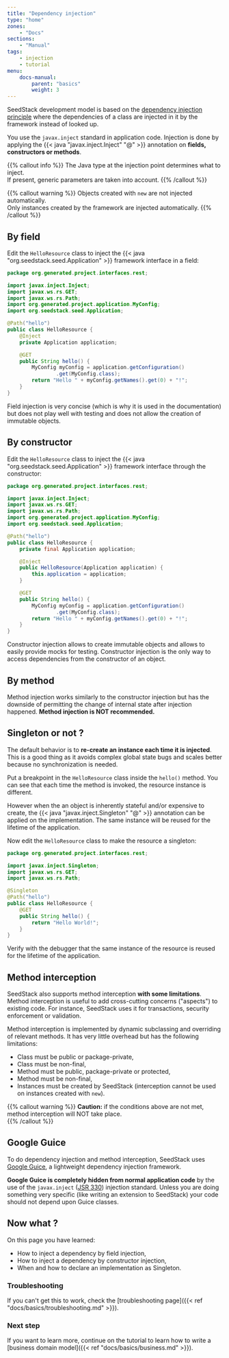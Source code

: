 ```yaml
---
title: "Dependency injection"
type: "home"
zones:
    - "Docs"
sections:
    - "Manual"    
tags:
    - injection
    - tutorial
menu:
    docs-manual:
        parent: "basics"
        weight: 3
---
```


SeedStack development model is based on the [dependency injection principle](https://en.wikipedia.org/wiki/Dependency_injection)
where the dependencies of a class are injected in it by the framework instead of looked up.<!--more-->

You use the `javax.inject` standard in application code. Injection is done by applying the {{< java "javax.inject.Inject" "@" >}} 
annotation on **fields, constructors or methods**.

{{% callout info %}}
The Java type at the injection point determines what to inject.  <br/> If present, generic parameters are taken into 
account.
{{% /callout %}}

{{% callout warning %}}
Objects created with `new` are not injected automatically. <br/> Only instances created by the framework are injected automatically. 
{{% /callout %}}

## By field

Edit the `HelloResource` class to inject the {{< java "org.seedstack.seed.Application" >}} framework interface in a field:

```java
package org.generated.project.interfaces.rest;

import javax.inject.Inject;
import javax.ws.rs.GET;
import javax.ws.rs.Path;
import org.generated.project.application.MyConfig;
import org.seedstack.seed.Application;

@Path("hello")
public class HelloResource {
    @Inject
    private Application application;

    @GET
    public String hello() {
        MyConfig myConfig = application.getConfiguration()
                .get(MyConfig.class);
        return "Hello " + myConfig.getNames().get(0) + "!";
    }
}
``` 

Field injection is very concise (which is why it is used in the documentation) but does not play well with testing and 
does not allow the creation of immutable objects.

## By constructor

Edit the `HelloResource` class to inject the {{< java "org.seedstack.seed.Application" >}} framework interface through
the constructor:
 
```java
package org.generated.project.interfaces.rest;

import javax.inject.Inject;
import javax.ws.rs.GET;
import javax.ws.rs.Path;
import org.generated.project.application.MyConfig;
import org.seedstack.seed.Application;

@Path("hello")
public class HelloResource {
    private final Application application;

    @Inject
    public HelloResource(Application application) {
        this.application = application;
    }

    @GET
    public String hello() {
        MyConfig myConfig = application.getConfiguration()
                .get(MyConfig.class);
        return "Hello " + myConfig.getNames().get(0) + "!";
    }
}
``` 

Constructor injection allows to create immutable objects and allows to easily provide mocks for testing. Constructor
injection is the only way to access dependencies from the constructor of an object.
 
## By method 
 
Method injection works similarly to the constructor injection but has the downside of permitting the change of internal state 
after injection happened. **Method injection is NOT recommended.**

## Singleton or not ?

The default behavior is to **re-create an instance each time it is injected**. This is a good thing as it avoids 
complex global state bugs and scales better because no synchronization is needed.

Put a breakpoint in the `HelloResource` class inside the `hello()` method. You can see that each time the method is invoked,
the resource instance is different.

However when the an object is inherently stateful and/or expensive to create, the {{< java "javax.inject.Singleton" "@" >}}
annotation can be applied on the implementation. The same instance will be reused for the lifetime of the application.

Now edit the `HelloResource` class to make the resource a singleton:

```java
package org.generated.project.interfaces.rest;

import javax.inject.Singleton;
import javax.ws.rs.GET;
import javax.ws.rs.Path;

@Singleton
@Path("hello")
public class HelloResource {
    @GET
    public String hello() {
        return "Hello World!";
    }
}
```

Verify with the debugger that the same instance of the resource is reused for the lifetime of the application. 

## Method interception

SeedStack also supports method interception **with some limitations**. Method interception is useful to add cross-cutting
concerns ("aspects") to existing code. For instance, SeedStack uses it for transactions, security enforcement or validation. 

Method interception is implemented by dynamic subclassing and overriding of relevant methods. It has very little overhead
but has the following limitations:

* Class must be public or package-private,
* Class must be non-final,
* Method must be public, package-private or protected,
* Method must be non-final,
* Instances must be created by SeedStack (interception cannot be used on instances created with `new`).  

{{% callout warning %}}
**Caution:** if the conditions above are not met, method interception will NOT take place.  
{{% /callout %}}

## Google Guice

To do dependency injection and method interception, SeedStack uses [Google Guice](https://github.com/google/guice), a 
lightweight dependency injection framework. 

**Google Guice is completely hidden from normal application code** by the use of the `javax.inject` ([JSR 330](https://jcp.org/en/jsr/detail?id=330)) 
injection standard. Unless you are doing something very specific (like writing an extension to SeedStack) your code should not depend upon Guice classes.

## Now what ?

On this page you have learned:

* How to inject a dependency by field injection,
* How to inject a dependency by constructor injection,
* When and how to declare an implementation as Singleton.

### Troubleshooting

If you can't get this to work, check the [troubleshooting page]({{< ref "docs/basics/troubleshooting.md" >}}).

### Next step

If you want to learn more, continue on the tutorial to learn how to write a [business domain model]({{< ref "docs/basics/business.md" >}}).

